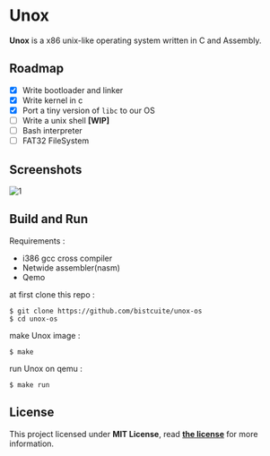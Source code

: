 # Unox
**Unox** is a x86 unix-like operating system written in C and Assembly.

## Roadmap
- [x] Write bootloader and linker
- [x] Write kernel in c
- [x] Port a tiny version of `libc` to our OS
- [ ] Write a unix shell **[WIP]**
- [ ] Bash interpreter
- [ ] FAT32 FileSystem

## Screenshots
![1](assets/Capture.PNG)

## Build and Run
Requirements :
- i386 gcc cross compiler
- Netwide assembler(nasm)
- Qemo

at first clone this repo :
```
$ git clone https://github.com/bistcuite/unox-os
$ cd unox-os
```

make Unox image :
```
$ make
```

run Unox on qemu :
```
$ make run
```

## License
This project licensed under **MIT License**, read **[the license](LICENSE)** for more information.
